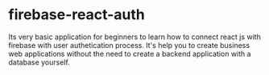 # firebase-react-auth
Its very basic application for beginners to learn how to connect react js with firebase with user authetication process. It's help you to create business web applications without the need to create a backend application with a database yourself.
